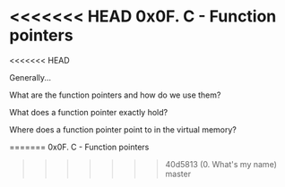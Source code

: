<<<<<<< HEAD
0x0F. C - Function pointers
=======
<<<<<<< HEAD

Generally...

What are the function pointers and how do we use them?

What does a function pointer exactly hold?

Where does a function pointer point to in the virtual memory?


=======
0x0F. C - Function pointers
>>>>>>> 40d5813 (0. What's my name)
>>>>>>> master
